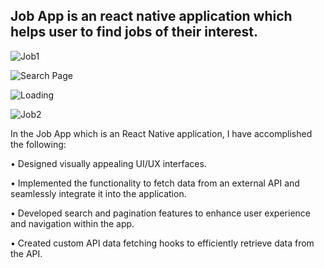 ## Job App is an react native application which helps user to find jobs of their interest.
![Job1](https://github.com/aqsasayyed/Job-App/assets/84732662/02c90bd7-b1b0-42a2-98b0-1a408d38102d)

![Search Page](https://github.com/aqsasayyed/Job-App/assets/84732662/a6148f9f-0a2d-4ead-b5c8-ea51689e2e85)

![Loading](https://github.com/aqsasayyed/Job-App/assets/84732662/3e0df9d8-98c9-46be-9cbd-839e9c859590)


![Job2](https://github.com/aqsasayyed/Job-App/assets/84732662/49f8141b-583d-40d3-8e42-84c391140c33)


In the Job App which is an React Native application, I have accomplished the following:

• Designed visually appealing UI/UX interfaces.

• Implemented the functionality to fetch data from an external API and seamlessly integrate it into the application.

• Developed search and pagination features to enhance user experience and navigation within the app.

• Created custom API data fetching hooks to efficiently retrieve data from the API.
